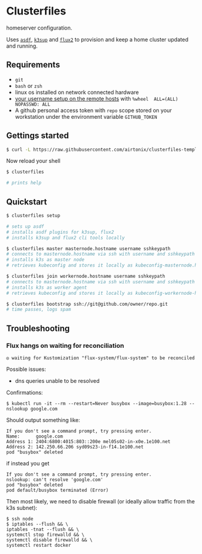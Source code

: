 # Clusterfiles

homeserver configuration.

Uses [`asdf`](https://github.com/asdf-vm/asdf), [`k3sup`](k3sup)  and [`flux2`](https://fluxcd.io/) to provision and keep a home cluster updated and running.

## Requirements

- `git`
- `bash` or `zsh`
- linux os installed on network connected hardware
- [your username setup on the remote hosts](https://github.com/alexellis/k3sup/issues/298) with `%wheel  ALL=(ALL)       NOPASSWD: ALL`
- A github personal access token with `repo` scope stored on your workstation under the environment variable `GITHUB_TOKEN`


## Gettings started

```sh
$ curl -L https://raw.githubusercontent.com/airtonix/clusterfiles-template/master/pull.sh | sh
```

Now reload your shell

```sh
$ clusterfiles

# prints help
```

## Quickstart


```sh
$ clusterfiles setup

# sets up asdf
# installs asdf plugins for k3sup, flux2
# installs k3sup and flux2 cli tools locally

$ clusterfiles master masternode.hostname username sshkeypath
# connects to masternode.hostname via ssh with username and sshkeypath
# installs k3s as master node
# retrieves kubeconfig and stores it locally as kubeconfig-masternode.hostname

$ clusterfiles join workernode.hostname username sshkeypath
# connects to masternode.hostname via ssh with username and sshkeypath
# installs k3s as worker agent
# retrieves kubeconfig and stores it locally as kubeconfig-workernode-hostname

$ clusterfiles bootstrap ssh://git@github.com/owner/repo.git
# time passes, logs spam
```


## Troubleshooting

### Flux hangs on waiting for reconciliation

```
◎ waiting for Kustomization "flux-system/flux-system" to be reconciled
```

Possible issues:
- dns queries unable to be resolved

Confirmations:

```
$ kubectl run -it --rm --restart=Never busybox --image=busybox:1.28 -- nslookup google.com
```

Should output something like:

```
If you don't see a command prompt, try pressing enter.
Name:      google.com
Address 1: 2404:6800:4015:803::200e mel05s02-in-x0e.1e100.net
Address 2: 142.250.66.206 syd09s23-in-f14.1e100.net
pod "busybox" deleted
```

if instead you get

```
If you don't see a command prompt, try pressing enter.
nslookup: can't resolve 'google.com'
pod "busybox" deleted
pod default/busybox terminated (Error)
```

Then most likely, we need to disable firewall (or ideally allow traffic from the k3s subnet):

```
$ ssh node
$ iptables --flush && \
iptables -tnat --flush && \
systemctl stop firewalld && \
systemctl disable firewalld && \
systemctl restart docker
```
